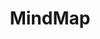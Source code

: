 ---
title: MindMap
description: Responsibilities, roles, behavior, and team sizes within OSPOs
weight: 6
---
